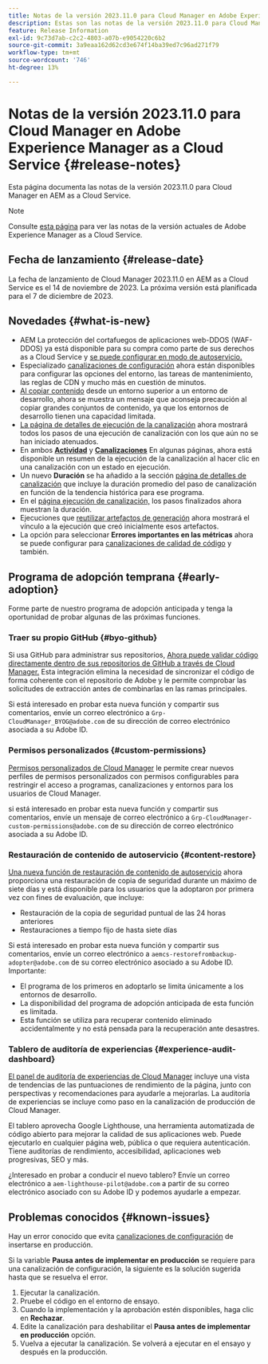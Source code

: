```yaml
---
title: Notas de la versión 2023.11.0 para Cloud Manager en Adobe Experience Manager as a Cloud Service
description: Estas son las notas de la versión 2023.11.0 para Cloud Manager en AEM as a Cloud Service.
feature: Release Information
exl-id: 9c73d7ab-c2c2-4803-a07b-e9054220c6b2
source-git-commit: 3a9eaa162d62cd3e674f14ba39ed7c96ad271f79
workflow-type: tm+mt
source-wordcount: '746'
ht-degree: 13%

---
```



# Notas de la versión 2023.11.0 para Cloud Manager en Adobe Experience Manager as a Cloud Service {#release-notes}

Esta página documenta las notas de la versión 2023.11.0 para Cloud Manager en AEM as a Cloud Service.

>[!NOTE]
>
>Consulte [esta página](/help/release-notes/release-notes-cloud/release-notes-current.md) para ver las notas de la versión actuales de Adobe Experience Manager as a Cloud Service.

## Fecha de lanzamiento {#release-date}

La fecha de lanzamiento de Cloud Manager 2023.11.0 en AEM as a Cloud Service es el 14 de noviembre de 2023. La próxima versión está planificada para el 7 de diciembre de 2023.

## Novedades {#what-is-new}

* AEM La protección del cortafuegos de aplicaciones web-DDOS (WAF-DDOS) ya está disponible para su compra como parte de sus derechos as a Cloud Service y [se puede configurar en modo de autoservicio.](/help/implementing/cloud-manager/getting-access-to-aem-in-cloud/creating-production-programs.md)
* Especializado [canalizaciones de configuración](/help/implementing/cloud-manager/configuring-pipelines/introduction-ci-cd-pipelines.md) ahora están disponibles para configurar las opciones del entorno, las tareas de mantenimiento, las reglas de CDN y mucho más en cuestión de minutos.
* [Al copiar contenido](/help/implementing/developing/tools/content-copy.md) desde un entorno superior a un entorno de desarrollo, ahora se muestra un mensaje que aconseja precaución al copiar grandes conjuntos de contenido, ya que los entornos de desarrollo tienen una capacidad limitada.
* [La página de detalles de ejecución de la canalización](/help/implementing/cloud-manager/configuring-pipelines/managing-pipelines.md#view-details) ahora mostrará todos los pasos de una ejecución de canalización con los que aún no se han iniciado atenuados.
* En ambos **[Actividad](/help/implementing/cloud-manager/configuring-pipelines/managing-pipelines.md#activity)** y **[Canalizaciones](/help/implementing/cloud-manager/configuring-pipelines/managing-pipelines.md#pipelines)** En algunas páginas, ahora está disponible un resumen de la ejecución de la canalización al hacer clic en una canalización con un estado en ejecución.
* Un nuevo **Duración** se ha añadido a la sección [página de detalles de canalización](/help/implementing/cloud-manager/configuring-pipelines/managing-pipelines.md#view-details) que incluye la duración promedio del paso de canalización en función de la tendencia histórica para ese programa.
* En el [página ejecución de canalización,](/help/implementing/cloud-manager/configuring-pipelines/managing-pipelines.md#activity-window) los pasos finalizados ahora muestran la duración.
* Ejecuciones que [reutilizar artefactos de generación](/help/implementing/cloud-manager/getting-access-to-aem-in-cloud/setting-up-project.md#build-artifact-reuse) ahora mostrará el vínculo a la ejecución que creó inicialmente esos artefactos.
* La opción para seleccionar **Errores importantes en las métricas** ahora se puede configurar para [canalizaciones de calidad de código](/help/implementing/cloud-manager/configuring-pipelines/configuring-non-production-pipelines.md) y también.


## Programa de adopción temprana {#early-adoption}

Forme parte de nuestro programa de adopción anticipada y tenga la oportunidad de probar algunas de las próximas funciones.

### Traer su propio GitHub {#byo-github}

Si usa GitHub para administrar sus repositorios, [Ahora puede validar código directamente dentro de sus repositorios de GitHub a través de Cloud Manager.](/help/implementing/cloud-manager/managing-code/byo-github.md) Esta integración elimina la necesidad de sincronizar el código de forma coherente con el repositorio de Adobe y le permite comprobar las solicitudes de extracción antes de combinarlas en las ramas principales.

Si está interesado en probar esta nueva función y compartir sus comentarios, envíe un correo electrónico a `Grp-CloudManager_BYOG@adobe.com` de su dirección de correo electrónico asociada a su Adobe ID.

### Permisos personalizados {#custom-permissions}

[Permisos personalizados de Cloud Manager](/help/implementing/cloud-manager/custom-permissions.md) le permite crear nuevos perfiles de permisos personalizados con permisos configurables para restringir el acceso a programas, canalizaciones y entornos para los usuarios de Cloud Manager.

si está interesado en probar esta nueva función y compartir sus comentarios, envíe un mensaje de correo electrónico a `Grp-CloudManager-custom-permissions@adobe.com` de su dirección de correo electrónico asociada a su Adobe ID.

### Restauración de contenido de autoservicio {#content-restore}

[Una nueva función de restauración de contenido de autoservicio](/help/operations/restore.md) ahora proporciona una restauración de copia de seguridad durante un máximo de siete días y está disponible para los usuarios que la adoptaron por primera vez con fines de evaluación, que incluye:

* Restauración de la copia de seguridad puntual de las 24 horas anteriores
* Restauraciones a tiempo fijo de hasta siete días

Si está interesado en probar esta nueva función y compartir sus comentarios, envíe un correo electrónico a `aemcs-restorefrombackup-adopter@adobe.com` de su correo electrónico asociado a su Adobe ID. Importante:

* El programa de los primeros en adoptarlo se limita únicamente a los entornos de desarrollo.
* La disponibilidad del programa de adopción anticipada de esta función es limitada.
* Esta función se utiliza para recuperar contenido eliminado accidentalmente y no está pensada para la recuperación ante desastres.

### Tablero de auditoría de experiencias {#experience-audit-dashboard}

[El panel de auditoría de experiencias de Cloud Manager](/help/implementing/cloud-manager/experience-audit-dashboard.md) incluye una vista de tendencias de las puntuaciones de rendimiento de la página, junto con perspectivas y recomendaciones para ayudarle a mejorarlas. La auditoría de experiencias se incluye como paso en la canalización de producción de Cloud Manager.

El tablero aprovecha Google Lighthouse, una herramienta automatizada de código abierto para mejorar la calidad de sus aplicaciones web. Puede ejecutarlo en cualquier página web, pública o que requiera autenticación. Tiene auditorías de rendimiento, accesibilidad, aplicaciones web progresivas, SEO y más.

¿Interesado en probar a conducir el nuevo tablero? Envíe un correo electrónico a `aem-lighthouse-pilot@adobe.com` a partir de su correo electrónico asociado con su Adobe ID y podemos ayudarle a empezar.

## Problemas conocidos {#known-issues}

Hay un error conocido que evita [canalizaciones de configuración](/help/implementing/cloud-manager/configuring-pipelines/introduction-ci-cd-pipelines.md##config-deployment-pipeline) de insertarse en producción.

Si la variable **Pausa antes de implementar en producción** se requiere para una canalización de configuración, la siguiente es la solución sugerida hasta que se resuelva el error.

1. Ejecutar la canalización.
1. Pruebe el código en el entorno de ensayo.
1. Cuando la implementación y la aprobación estén disponibles, haga clic en **Rechazar**.
1. Edite la canalización para deshabilitar el **Pausa antes de implementar en producción** opción.
1. Vuelva a ejecutar la canalización. Se volverá a ejecutar en el ensayo y después en la producción.
